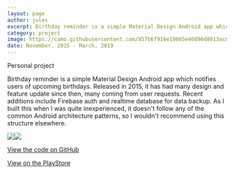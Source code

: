 ```yaml
---
layout: page
author: jules
excerpt: Birthday reminder is a simple Material Design Android app which notifies users of upcoming birthdays. Released in 2015, it has had many design and feature update since then, many coming from user requests.
category: project
image: https://camo.githubusercontent.com/857b6f916e18665e46896d8013ac0259574efd79/687474703a2f2f692e696d6775722e636f6d2f7a63463258345a2e706e67
date: November, 2015 - March, 2019
---
```


<p class="project-type">Personal project</p>

Birthday reminder is a simple Material Design Android app which notifies users of upcoming birthdays. Released in 2015, it has had many design and feature update since then, many coming from user requests. Recent additions include Firebase auth and realtime database for data backup. As I built this when I was quite inexperienced, it doesn't follow any of the common Android architecture patterns, so I wouldn't recommend using this structure elsewhere.

![](https://camo.githubusercontent.com/857b6f916e18665e46896d8013ac0259574efd79/687474703a2f2f692e696d6775722e636f6d2f7a63463258345a2e706e67#appscreen)![](https://camo.githubusercontent.com/13b36087275d2d5c24cf86af24bdd3d50c174877/687474703a2f2f692e696d6775722e636f6d2f506169584745562e706e67#appscreen)

[View the code on GitHub](https://github.com/Julesssss/BirthdayReminder)

[View on the PlayStore](https://play.google.com/store/apps/details?id=website.julianrosser.birthdays)
